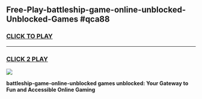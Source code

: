 
## Free-Play-battleship-game-online-unblocked-Unblocked-Games #qca88
<h3>
<a href="https://news.freeplayer.one?title=battleship-game-online-unblocked&ref=8M">CLICK TO PLAY</a></h3>
<hr>

<h3>
<a href="https://news.freeplayer.one?title=battleship-game-online-unblocked&ref=8M">CLICK 2 PLAY</a>
  
</h3>

<a href="https://news.freeplayer.one?title=battleship-game-online-unblocked&ref=8M"><img src="https://clearcache.store/games.png"></a>


**battleship-game-online-unblocked games unblocked: Your Gateway to Fun and Accessible Online Gaming**
